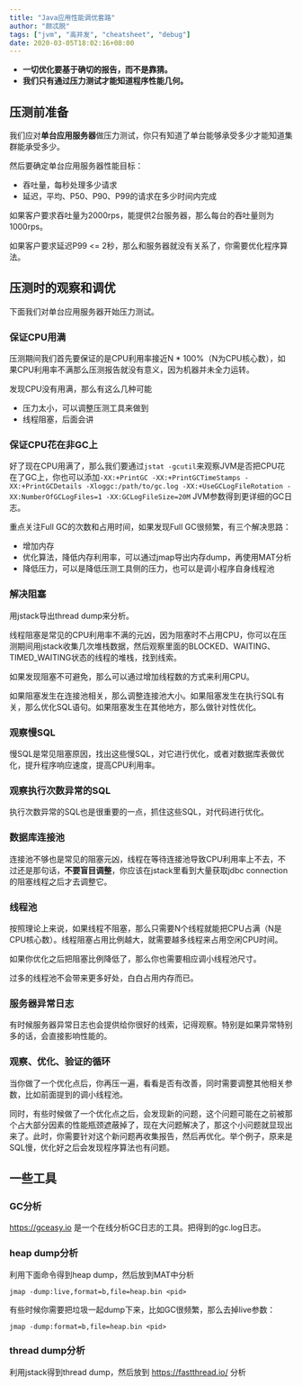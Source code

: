```yaml
---
title: "Java应用性能调优套路"
author: "颇忒脱"
tags: ["jvm", "高并发", "cheatsheet", "debug"]
date: 2020-03-05T18:02:16+08:00
---
```


<!--more-->

* **一切优化要基于确切的报告，而不是靠猜。**
* **我们只有通过压力测试才能知道程序性能几何。**

## 压测前准备


我们应对**单台应用服务器**做压力测试，你只有知道了单台能够承受多少才能知道集群能承受多少。

然后要确定单台应用服务器性能目标：

  - 吞吐量，每秒处理多少请求
  - 延迟，平均、P50、P90、P99的请求在多少时间内完成

如果客户要求吞吐量为2000rps，能提供2台服务器，那么每台的吞吐量则为1000rps。

如果客户要求延迟P99 <= 2秒，那么和服务器就没有关系了，你需要优化程序算法。

## 压测时的观察和调优

下面我们对单台应用服务器开始压力测试。

### 保证CPU用满

压测期间我们首先要保证的是CPU利用率接近N * 100%（N为CPU核心数），如果CPU利用率不满那么压测报告就没有意义，因为机器并未全力运转。

发现CPU没有用满，那么有这么几种可能

  - 压力太小，可以调整压测工具来做到
  - 线程阻塞，后面会讲

### 保证CPU花在非GC上

好了现在CPU用满了，那么我们要通过`jstat -gcutil`来观察JVM是否把CPU花在了GC上，你也可以添加`-XX:+PrintGC -XX:+PrintGCTimeStamps -XX:+PrintGCDetails -Xloggc:/path/to/gc.log -XX:+UseGCLogFileRotation -XX:NumberOfGCLogFiles=1 -XX:GCLogFileSize=20M` JVM参数得到更详细的GC日志。

重点关注Full GC的次数和占用时间，如果发现Full GC很频繁，有三个解决思路：

  - 增加内存
  - 优化算法，降低内存利用率，可以通过jmap导出内存dump，再使用MAT分析
  - 降低压力，可以是降低压测工具侧的压力，也可以是调小程序自身线程池

### 解决阻塞

用jstack导出thread dump来分析。

线程阻塞是常见的CPU利用率不满的元凶，因为阻塞时不占用CPU，你可以在压测期间用jstack收集几次堆栈数据，然后观察里面的BLOCKED、WAITING、TIMED_WAITING状态的线程的堆栈，找到线索。

如果发现阻塞不可避免，那么可以通过增加线程数的方式来利用CPU。

如果阻塞发生在连接池相关，那么调整连接池大小。如果阻塞发生在执行SQL有关，那么优化SQL语句。如果阻塞发生在其他地方，那么做针对性优化。

### 观察慢SQL

慢SQL是常见阻塞原因，找出这些慢SQL，对它进行优化，或者对数据库表做优化，提升程序响应速度，提高CPU利用率。

### 观察执行次数异常的SQL

执行次数异常的SQL也是很重要的一点，抓住这些SQL，对代码进行优化。

### 数据库连接池

连接池不够也是常见的阻塞元凶，线程在等待连接池导致CPU利用率上不去，不过还是那句话，**不要盲目调整**，你应该在jstack里看到大量获取jdbc connection的阻塞线程之后才去调整它。

### 线程池

按照理论上来说，如果线程不阻塞，那么只需要N个线程就能把CPU占满（N是CPU核心数）。线程阻塞占用比例越大，就需要越多线程来占用空闲CPU时间。

如果你优化之后把阻塞比例降低了，那么你也需要相应调小线程池尺寸。

过多的线程池不会带来更多好处，白白占用内存而已。

### 服务器异常日志

有时候服务器异常日志也会提供给你很好的线索，记得观察。特别是如果异常特别多的话，会直接影响性能的。

### 观察、优化、验证的循环

当你做了一个优化点后，你再压一遍，看看是否有改善，同时需要调整其他相关参数，比如前面提到的调小线程池。

同时，有些时候做了一个优化点之后，会发现新的问题，这个问题可能在之前被那个占大部分因素的性能瓶颈遮蔽掉了，现在大问题解决了，那这个小问题就显现出来了。此时，你需要针对这个新问题再收集报告，然后再优化。举个例子，原来是SQL慢，优化好之后会发现程序算法也有问题。

## 一些工具

### GC分析

https://gceasy.io 是一个在线分析GC日志的工具。把得到的gc.log日志。

### heap dump分析

利用下面命令得到heap dump，然后放到MAT中分析

`jmap -dump:live,format=b,file=heap.bin <pid>`

有些时候你需要把垃圾一起dump下来，比如GC很频繁，那么去掉live参数：

`jmap -dump:format=b,file=heap.bin <pid>`

### thread dump分析

利用jstack得到thread dump，然后放到 https://fastthread.io/ 分析